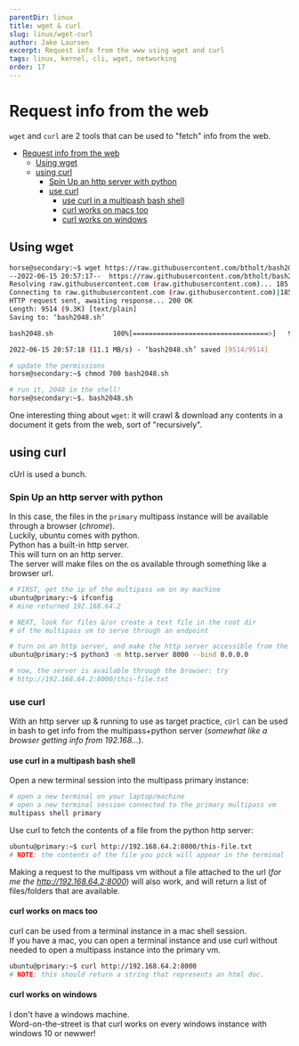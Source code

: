 ```yaml
---
parentDir: linux
title: wget & curl
slug: linux/wget-curl
author: Jake Laursen
excerpt: Request info from the www using wget and curl
tags: linux, kernel, cli, wget, networking
order: 17
---
```


# Request info from the web 
`wget` and `curl` are 2 tools that can be used to "fetch" info from the web.  

- [Request info from the web](#request-info-from-the-web)
  - [Using wget](#using-wget)
  - [using curl](#using-curl)
    - [Spin Up an http server with python](#spin-up-an-http-server-with-python)
    - [use curl](#use-curl)
      - [use curl in a multipash bash shell](#use-curl-in-a-multipash-bash-shell)
      - [curl works on macs too](#curl-works-on-macs-too)
      - [curl works on windows](#curl-works-on-windows)
## Using wget
```bash
horse@secondary:~$ wget https://raw.githubusercontent.com/btholt/bash2048/master/bash2048.sh
--2022-06-15 20:57:17--  https://raw.githubusercontent.com/btholt/bash2048/master/bash2048.sh
Resolving raw.githubusercontent.com (raw.githubusercontent.com)... 185.199.109.133, 185.199.111.133, 185.199.108.133, ...
Connecting to raw.githubusercontent.com (raw.githubusercontent.com)|185.199.109.133|:443... connected.
HTTP request sent, awaiting response... 200 OK
Length: 9514 (9.3K) [text/plain]
Saving to: ‘bash2048.sh’

bash2048.sh               100%[==================================>]   9.29K  --.-KB/s    in 0.001s  

2022-06-15 20:57:18 (11.1 MB/s) - ‘bash2048.sh’ saved [9514/9514]

# update the permissions
horse@secondary:~$ chmod 700 bash2048.sh 

# run it, 2048 in the shell!
horse@secondary:~$. bash2048.sh
```   
One interesting thing about `wget`: it will crawl & download any contents in a document it gets from the web, sort of "recursively".  
## using curl
cUrl is used a bunch.

### Spin Up an http server with python
In this case, the files in the `primary` multipass instance will be available through a browser (_chrome_).  
Luckily, ubuntu comes with python.  
Python has a built-in http server.  
This will turn on an http server.  
The server will make files on the os available through something like a browser url.  

```bash
# FIRST, get the ip of the multipass vm on my machine
ubuntu@primary:~$ ifconfig
# mine returned 192.168.64.2

# NEXT, look for files &/or create a text file in the root dir
# of the multipass vm to serve through an endpoint

# turn on an http server, and make the http server accessible from the host machine
ubuntu@primary:~$ python3 -m http.server 8000 --bind 0.0.0.0

# now, the server is available through the browser: try
# http://192.168.64.2:8000/this-file.txt
```

### use curl
With an http server up & running to use as target practice,  `cUrl` can be used in bash to get info from the multipass+python server (_somewhat like a browser getting info from 192.168..._).  
#### use curl in a multipash bash shell
Open a new terminal session into the multipass primary instance:
```bash
# open a new terminal on your laptop/machine
# open a new terminal session connected to the primary multipass vm
multipass shell primary
```

Use curl to fetch the contents of a file from the python http server:
```bash
ubuntu@primary:~$ curl http://192.168.64.2:8000/this-file.txt
# NOTE: the contents of the file you pick will appear in the terminal
```

Making a request to the multipass vm without a file attached to the url (_for me the http://192.168.64.2:8000_) will also work, and will return a list of files/folders that are available.  
#### curl works on macs too
curl can be used from a terminal instance in a mac shell session.  
If you have a mac, you can open a terminal instance and use curl without needed to open a multipass instance into the primary vm.  

```bash
ubuntu@primary:~$ curl http://192.168.64.2:8000
# NOTE: this should return a string that represents an html doc.  

```

#### curl works on windows
I don't have a windows machine.  
Word-on-the-street is that curl works on every windows instance with windows 10 or newwer!